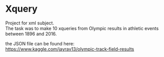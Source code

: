 # Xquery
Project for xml subject.  
The task was to make 10 xqueries from Olympic results in athletic events between 1896 and 2016.

the JSON file can be found here:
https://www.kaggle.com/jayrav13/olympic-track-field-results
